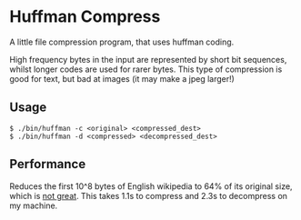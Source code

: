 # Huffman Compress
A little file compression program, that uses huffman coding.

High frequency bytes in the input are represented by short bit sequences, whilst longer codes are used for rarer bytes.
This type of compression is good for text, but bad at images (it may make a jpeg larger!)

## Usage
    $ ./bin/huffman -c <original> <compressed_dest>
    $ ./bin/huffman -d <compressed> <decompressed_dest>

## Performance

Reduces the first 10^8 bytes of English wikipedia to 64% of its original size, 
which is [not great](http://mattmahoney.net/dc/text.html). 
This takes 1.1s to compress and 2.3s to decompress on my machine.

